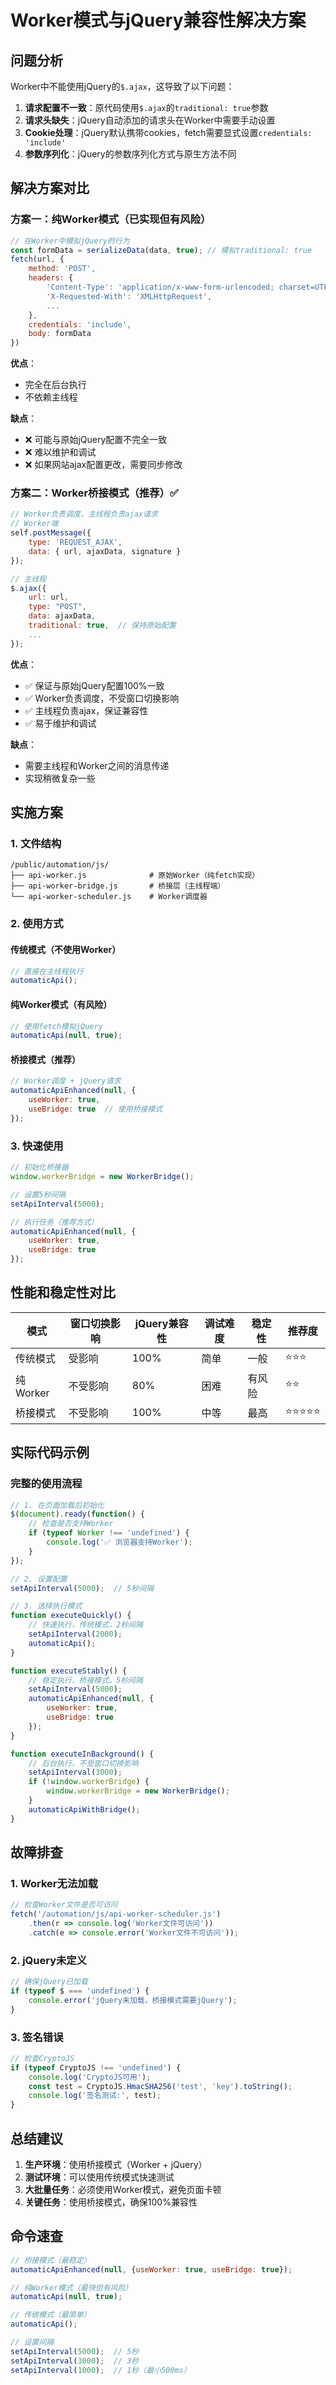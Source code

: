 # Worker模式与jQuery兼容性解决方案

## 问题分析

Worker中不能使用jQuery的`$.ajax`，这导致了以下问题：

1. **请求配置不一致**：原代码使用`$.ajax`的`traditional: true`参数
2. **请求头缺失**：jQuery自动添加的请求头在Worker中需要手动设置
3. **Cookie处理**：jQuery默认携带cookies，fetch需要显式设置`credentials: 'include'`
4. **参数序列化**：jQuery的参数序列化方式与原生方法不同

## 解决方案对比

### 方案一：纯Worker模式（已实现但有风险）
```javascript
// 在Worker中模拟jQuery的行为
const formData = serializeData(data, true); // 模拟traditional: true
fetch(url, {
    method: 'POST',
    headers: {
        'Content-Type': 'application/x-www-form-urlencoded; charset=UTF-8',
        'X-Requested-With': 'XMLHttpRequest',
        ...
    },
    credentials: 'include',
    body: formData
})
```

**优点**：
- 完全在后台执行
- 不依赖主线程

**缺点**：
- ❌ 可能与原始jQuery配置不完全一致
- ❌ 难以维护和调试
- ❌ 如果网站ajax配置更改，需要同步修改

### 方案二：Worker桥接模式（推荐）✅

```javascript
// Worker负责调度，主线程负责ajax请求
// Worker端
self.postMessage({
    type: 'REQUEST_AJAX',
    data: { url, ajaxData, signature }
});

// 主线程
$.ajax({
    url: url,
    type: "POST",
    data: ajaxData,
    traditional: true,  // 保持原始配置
    ...
});
```

**优点**：
- ✅ 保证与原始jQuery配置100%一致
- ✅ Worker负责调度，不受窗口切换影响
- ✅ 主线程负责ajax，保证兼容性
- ✅ 易于维护和调试

**缺点**：
- 需要主线程和Worker之间的消息传递
- 实现稍微复杂一些

## 实施方案

### 1. 文件结构
```
/public/automation/js/
├── api-worker.js              # 原始Worker（纯fetch实现）
├── api-worker-bridge.js       # 桥接层（主线程端）
└── api-worker-scheduler.js    # Worker调度器
```

### 2. 使用方式

#### 传统模式（不使用Worker）
```javascript
// 直接在主线程执行
automaticApi();
```

#### 纯Worker模式（有风险）
```javascript
// 使用fetch模拟jQuery
automaticApi(null, true);
```

#### 桥接模式（推荐）
```javascript
// Worker调度 + jQuery请求
automaticApiEnhanced(null, {
    useWorker: true,
    useBridge: true  // 使用桥接模式
});
```

### 3. 快速使用

```javascript
// 初始化桥接器
window.workerBridge = new WorkerBridge();

// 设置5秒间隔
setApiInterval(5000);

// 执行任务（推荐方式）
automaticApiEnhanced(null, {
    useWorker: true,
    useBridge: true
});
```

## 性能和稳定性对比

| 模式 | 窗口切换影响 | jQuery兼容性 | 调试难度 | 稳定性 | 推荐度 |
|------|-------------|-------------|---------|--------|--------|
| 传统模式 | 受影响 | 100% | 简单 | 一般 | ⭐⭐⭐ |
| 纯Worker | 不受影响 | 80% | 困难 | 有风险 | ⭐⭐ |
| 桥接模式 | 不受影响 | 100% | 中等 | 最高 | ⭐⭐⭐⭐⭐ |

## 实际代码示例

### 完整的使用流程

```javascript
// 1. 在页面加载后初始化
$(document).ready(function() {
    // 检查是否支持Worker
    if (typeof Worker !== 'undefined') {
        console.log('✅ 浏览器支持Worker');
    }
});

// 2. 设置配置
setApiInterval(5000);  // 5秒间隔

// 3. 选择执行模式
function executeQuickly() {
    // 快速执行，传统模式，2秒间隔
    setApiInterval(2000);
    automaticApi();
}

function executeStably() {
    // 稳定执行，桥接模式，5秒间隔
    setApiInterval(5000);
    automaticApiEnhanced(null, {
        useWorker: true,
        useBridge: true
    });
}

function executeInBackground() {
    // 后台执行，不受窗口切换影响
    setApiInterval(3000);
    if (!window.workerBridge) {
        window.workerBridge = new WorkerBridge();
    }
    automaticApiWithBridge();
}
```

## 故障排查

### 1. Worker无法加载
```javascript
// 检查Worker文件是否可访问
fetch('/automation/js/api-worker-scheduler.js')
    .then(r => console.log('Worker文件可访问'))
    .catch(e => console.error('Worker文件不可访问'));
```

### 2. jQuery未定义
```javascript
// 确保jQuery已加载
if (typeof $ === 'undefined') {
    console.error('jQuery未加载，桥接模式需要jQuery');
}
```

### 3. 签名错误
```javascript
// 检查CryptoJS
if (typeof CryptoJS !== 'undefined') {
    console.log('CryptoJS可用');
    const test = CryptoJS.HmacSHA256('test', 'key').toString();
    console.log('签名测试:', test);
}
```

## 总结建议

1. **生产环境**：使用桥接模式（Worker + jQuery）
2. **测试环境**：可以使用传统模式快速测试
3. **大批量任务**：必须使用Worker模式，避免页面卡顿
4. **关键任务**：使用桥接模式，确保100%兼容性

## 命令速查

```javascript
// 桥接模式（最稳定）
automaticApiEnhanced(null, {useWorker: true, useBridge: true});

// 纯Worker模式（最快但有风险）
automaticApi(null, true);

// 传统模式（最简单）
automaticApi();

// 设置间隔
setApiInterval(5000);  // 5秒
setApiInterval(3000);  // 3秒
setApiInterval(1000);  // 1秒（最小500ms）
```